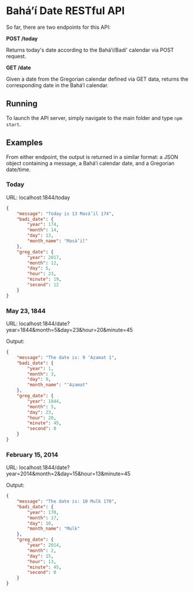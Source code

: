 # Baháʼí Date RESTful API

So far, there are two endpoints for this API:

**POST /today**

Returns today's date according to the Baháʼí/Badí' calendar via POST request.

**GET /date**

Given a date from the Gregorian calendar defined via GET data, returns the corresponding date in the Baháʼí calendar.

## Running

To launch the API server, simply navigate to the main folder and type `npm start`.

## Examples

From either endpoint, the output is returned in a similar format: a JSON object containing a message, a Baháʼí calendar date, and a Gregorian date/time.

### Today

URL: localhost:1844/today

```json
{
    "message": "Today is 13 Masá’il 174",
    "badi_date": {
        "year": 174,
        "month": 14,
        "day": 13,
        "month_name": "Masá’il"
    },
    "greg_date": {
        "year": 2017,
        "month": 12,
        "day": 5,
        "hour": 23,
        "minute": 19,
        "second": 12
    }
}
```

### May 23, 1844

URL: localhost:1844/date?year=1844&month=5&day=23&hour=20&minute=45

Output:

```json
{
    "message": "The date is: 9 ‘Aẓamat 1",
    "badi_date": {
        "year": 1,
        "month": 3,
        "day": 9,
        "month_name": "‘Aẓamat"
    },
    "greg_date": {
        "year": 1844,
        "month": 5,
        "day": 23,
        "hour": 20,
        "minute": 45,
        "second": 0
    }
}
```

### February 15, 2014

URL: localhost:1844/date?year=2014&month=2&day=15&hour=13&minute=45

Output:

```json
{
    "message": "The date is: 10 Mulk 170",
    "badi_date": {
        "year": 170,
        "month": 17,
        "day": 10,
        "month_name": "Mulk"
    },
    "greg_date": {
        "year": 2014,
        "month": 2,
        "day": 15,
        "hour": 13,
        "minute": 45,
        "second": 0
    }
}
```
